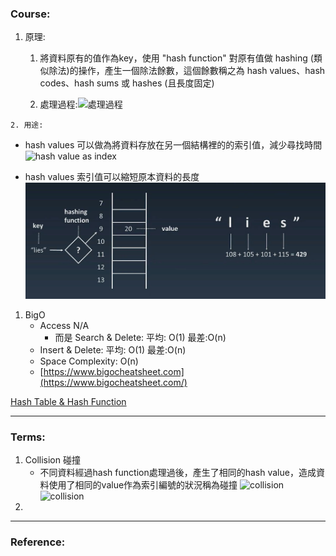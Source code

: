 
### Course:
   
   1. 原理:
      1. 將資料原有的值作為key，使用 "hash function" 對原有值做 hashing (類似除法)的操作，產生一個除法餘數，這個餘數稱之為 hash values、hash codes、hash sums 或 hashes (且長度固定)
      
      2. 處理過程:![處理過程](https://upload.wikimedia.org/wikipedia/commons/thumb/5/58/Hash_table_4_1_1_0_0_1_0_LL.svg/1200px-Hash_table_4_1_1_0_0_1_0_LL.svg.png)



    2. 用途:
   - hash values 可以做為將資料存放在另一個結構裡的的索引值，減少尋找時間 <br>
      ![hash value as index](https://yourbasic.org/algorithms/hash-table.png) 

   - hash values 索引值可以縮短原本資料的長度 <br>
      ![hashing string](https://github.com/avgsteve/DataStructure_Algorithm_Notes/blob/main/90.ScreenShot/hashTable_hashFunction.jpg?raw=true)
    

   1. BigO
      - Access N/A
         - 而是 Search & Delete: 平均: O(1)  最差:O(n)
      - Insert & Delete: 平均: O(1)  最差:O(n)
      - Space Complexity: O(n)
      - [https://www.bigocheatsheet.com](https://www.bigocheatsheet.com/)


  [Hash Table & Hash Function](https://www.udemy.com/course/master-the-coding-interview-data-structures-algorithms/learn/lecture/12310838#questions)



***

### Terms:

1. Collision 碰撞
   - 不同資料經過hash function處理過後，產生了相同的hash value，造成資料使用了相同的value作為索引編號的狀況稱為碰撞
   ![collision](https://upload.wikimedia.org/wikipedia/commons/thumb/3/34/HASHTB32.svg/362px-HASHTB32.svg.png)   
   ![collision](https://www.algolist.net/img/hash-table-chaining.png)
2. 

***

### Reference:

